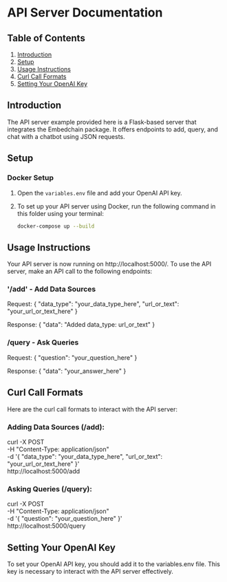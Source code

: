 # API Server Documentation

## Table of Contents
1. [Introduction](#introduction)
2. [Setup](#setup)
3. [Usage Instructions](#usage-instructions)
4. [Curl Call Formats](#curl-call-formats)
5. [Setting Your OpenAI Key](#setting-your-openai-key)


## Introduction

The API server example provided here is a Flask-based server that integrates the Embedchain package. It offers endpoints to add, query, and chat with a chatbot using JSON requests.

## Setup

### Docker Setup

1. Open the `variables.env` file and add your OpenAI API key.

2. To set up your API server using Docker, run the following command in this folder using your terminal:

   ```bash
   docker-compose up --build
   ```

## Usage Instructions
Your API server is now running on http://localhost:5000/. To use the API server, make an API call to the following endpoints:

### '/add' - Add Data Sources

Request:
{
  "data_type": "your_data_type_here",
  "url_or_text": "your_url_or_text_here"
}

Response:
{
  "data": "Added data_type: url_or_text"
}

### /query - Ask Queries

Request:
{
  "question": "your_question_here"
}

Response:
{
  "data": "your_answer_here"
}


## Curl Call Formats

Here are the curl call formats to interact with the API server:

### Adding Data Sources (/add):

curl -X POST \
     -H "Content-Type: application/json" \
     -d '{
         "data_type": "your_data_type_here",
         "url_or_text": "your_url_or_text_here"
     }' \
     http://localhost:5000/add

### Asking Queries (/query):

curl -X POST \
     -H "Content-Type: application/json" \
     -d '{
         "question": "your_question_here"
     }' \
     http://localhost:5000/query


## Setting Your OpenAI Key

To set your OpenAI API key, you should add it to the variables.env file. This key is necessary to interact with the API server effectively.
